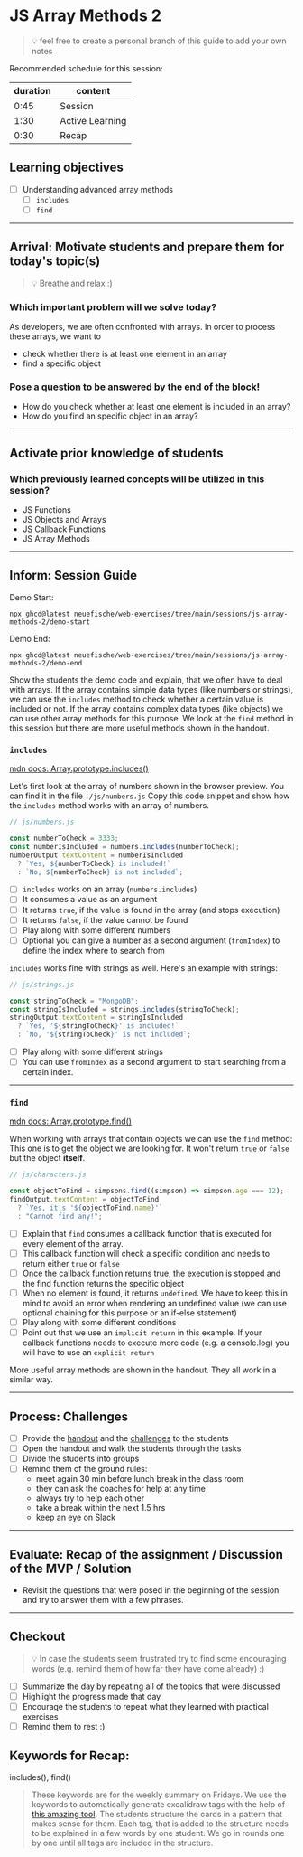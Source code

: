 # JS Array Methods 2

> 💡 feel free to create a personal branch of this guide to add your own notes

Recommended schedule for this session:

| duration | content         |
| -------- | --------------- |
| 0:45     | Session         |
| 1:30     | Active Learning |
| 0:30     | Recap           |

## Learning objectives

- [ ] Understanding advanced array methods
  - [ ] `includes`
  - [ ] `find`

---

## Arrival: Motivate students and prepare them for today's topic(s)

> 💡 Breathe and relax :)

### Which important problem will we solve today?

As developers, we are often confronted with arrays. In order to process these arrays, we want to

- check whether there is at least one element in an array
- find a specific object

### Pose a question to be answered by the end of the block!

- How do you check whether at least one element is included in an array?
- How do you find an specific object in an array?

---

## Activate prior knowledge of students

### Which previously learned concepts will be utilized in this session?

- JS Functions
- JS Objects and Arrays
- JS Callback Functions
- JS Array Methods

---

## Inform: Session Guide

Demo Start:

```
npx ghcd@latest neuefische/web-exercises/tree/main/sessions/js-array-methods-2/demo-start
```

Demo End:

```
npx ghcd@latest neuefische/web-exercises/tree/main/sessions/js-array-methods-2/demo-end
```

Show the students the demo code and explain, that we often have to deal with arrays. If the array contains simple data types (like numbers or strings), we can use the `includes` method to check whether a certain value is included or not.
If the array contains complex data types (like objects) we can use other array methods for this purpose. We look at the `find` method in this session but there are more useful methods shown in the handout.

### `includes`

[mdn docs: Array.prototype.includes()](https://developer.mozilla.org/en-US/docs/Web/JavaScript/Reference/Global_Objects/Array/includes?retiredLocale=de)

Let's first look at the array of numbers shown in the browser preview. You can find it in the file `./js/numbers.js` Copy this code snippet and show how the `includes` method works with an array of numbers.

```js
// js/numbers.js

const numberToCheck = 3333;
const numberIsIncluded = numbers.includes(numberToCheck);
numberOutput.textContent = numberIsIncluded
  ? `Yes, ${numberToCheck} is included!`
  : `No, ${numberToCheck} is not included`;
```

- [ ] `includes` works on an array (`numbers.includes`)
- [ ] It consumes a value as an argument
- [ ] It returns `true`, if the value is found in the array (and stops execution)
- [ ] It returns `false`, if the value cannot be found
- [ ] Play along with some different numbers
- [ ] Optional you can give a number as a second argument (`fromIndex`) to define the index where to search from

`includes` works fine with strings as well. Here's an example with strings:

```js
// js/strings.js

const stringToCheck = "MongoDB";
const stringIsIncluded = strings.includes(stringToCheck);
stringOutput.textContent = stringIsIncluded
  ? `Yes, '${stringToCheck}' is included!`
  : `No, '${stringToCheck}' is not included`;
```

- [ ] Play along with some different strings
- [ ] You can use `fromIndex` as a second argument to start searching from a certain index.

---

### `find`

[mdn docs: Array.prototype.find()](https://developer.mozilla.org/en-US/docs/Web/JavaScript/Reference/Global_Objects/Array/find)

When working with arrays that contain objects we can use the `find` method:
This one is to get the object we are looking for. It won't return `true` or `false` but the object **itself**.

```js
// js/characters.js

const objectToFind = simpsons.find((simpson) => simpson.age === 12);
findOutput.textContent = objectToFind
  ? `Yes, it's '${objectToFind.name}'`
  : "Cannot find any!";
```

- [ ] Explain that `find` consumes a callback function that is executed for every element of the array.
- [ ] This callback function will check a specific condition and needs to return either `true` or `false`
- [ ] Once the callback function returns true, the execution is stopped and the find function returns the specific object
- [ ] When no element is found, it returns `undefined`. We have to keep this in mind to avoid an error when rendering an undefined value (we can use optional chaining for this purpose or an if-else statement)
- [ ] Play along with some different conditions
- [ ] Point out that we use an `implicit return` in this example. If your callback functions needs to execute more code (e.g. a console.log) you will have to use an `explicit return`

More useful array methods are shown in the handout. They all work in a similar way.

---

## Process: Challenges

- [ ] Provide the [handout](js-array-methods-2.md) and the
      [challenges](challenges-js-array-methods-2.md) to the students
- [ ] Open the handout and walk the students through the tasks
- [ ] Divide the students into groups
- [ ] Remind them of the ground rules:
  - meet again 30 min before lunch break in the class room
  - they can ask the coaches for help at any time
  - always try to help each other
  - take a break within the next 1.5 hrs
  - keep an eye on Slack

---

## Evaluate: Recap of the assignment / Discussion of the MVP / Solution

- Revisit the questions that were posed in the beginning of the session and try to answer them with
  a few phrases.

---

## Checkout

> 💡 In case the students seem frustrated try to find some encouraging words (e.g. remind them of
> how far they have come already) :)

- [ ] Summarize the day by repeating all of the topics that were discussed
- [ ] Highlight the progress made that day
- [ ] Encourage the students to repeat what they learned with practical exercises
- [ ] Remind them to rest :)

## Keywords for Recap:

includes(), find()

> These keywords are for the weekly summary on Fridays. We use the keywords to automatically
> generate excalidraw tags with the help of
> [this amazing tool](https://github.com/F-Kirchhoff/tag-cloud-generator). The students structure
> the cards in a pattern that makes sense for them. Each tag, that is added to the structure needs
> to be explained in a few words by one student. We go in rounds one by one until all tags are
> included in the structure.
